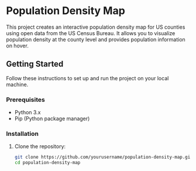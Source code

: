 # Population Density Map

This project creates an interactive population density map for US counties using open data from the US Census Bureau. It allows you to visualize population density at the county level and provides population information on hover.


## Getting Started

Follow these instructions to set up and run the project on your local machine. 

### Prerequisites

- Python 3.x
- Pip (Python package manager)

### Installation

1. Clone the repository:

   ```bash
   git clone https://github.com/yourusername/population-density-map.git
   cd population-density-map
